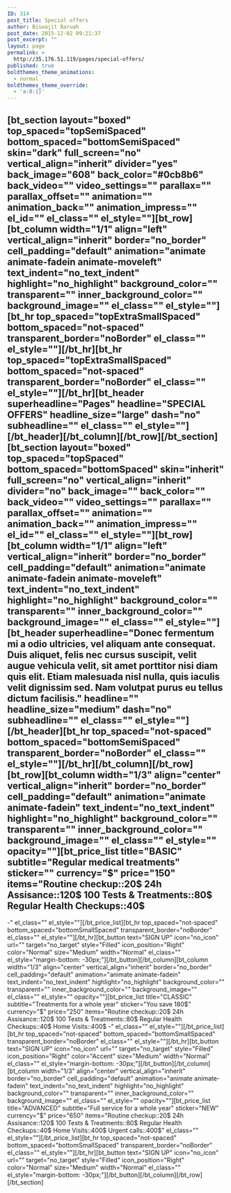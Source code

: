 ```yaml
---
ID: 314
post_title: Special offers
author: Biswajit Baruah
post_date: 2015-12-02 09:21:37
post_excerpt: ""
layout: page
permalink: >
  http://35.176.51.119/pages/special-offers/
published: true
boldthemes_theme_animations:
  - normal
boldthemes_theme_override:
  - 'a:0:{}'
---
```

[bt_section layout="boxed" top_spaced="topSemiSpaced" bottom_spaced="bottomSemiSpaced" skin="dark" full_screen="no" vertical_align="inherit" divider="yes" back_image="608" back_color="#0cb8b6" back_video="" video_settings="" parallax="" parallax_offset="" animation="" animation_back="" animation_impress="" el_id="" el_class="" el_style=""][bt_row][bt_column width="1/1" align="left" vertical_align="inherit" border="no_border" cell_padding="default" animation="animate animate-fadein animate-moveleft" text_indent="no_text_indent" highlight="no_highlight" background_color="" transparent="" inner_background_color="" background_image="" el_class="" el_style=""][bt_hr top_spaced="topExtraSmallSpaced" bottom_spaced="not-spaced" transparent_border="noBorder" el_class="" el_style=""][/bt_hr][bt_hr top_spaced="topExtraSmallSpaced" bottom_spaced="not-spaced" transparent_border="noBorder" el_class="" el_style=""][/bt_hr][bt_header superheadline="Pages" headline="SPECIAL OFFERS" headline_size="large" dash="no" subheadline="" el_class="" el_style=""][/bt_header][/bt_column][/bt_row][/bt_section][bt_section layout="boxed" top_spaced="topSpaced" bottom_spaced="bottomSpaced" skin="inherit" full_screen="no" vertical_align="inherit" divider="no" back_image="" back_color="" back_video="" video_settings="" parallax="" parallax_offset="" animation="" animation_back="" animation_impress="" el_id="" el_class="" el_style=""][bt_row][bt_column width="1/1" align="left" vertical_align="inherit" border="no_border" cell_padding="default" animation="animate animate-fadein animate-moveleft" text_indent="no_text_indent" highlight="no_highlight" background_color="" transparent="" inner_background_color="" background_image="" el_class="" el_style=""][bt_header superheadline="Donec fermentum mi a odio ultricies, vel aliquam ante consequat. Duis aliquet, felis nec cursus suscipit, velit augue vehicula velit, sit amet porttitor nisi diam quis elit. Etiam malesuada nisl nulla, quis iaculis velit dignissim sed. Nam volutpat purus eu tellus dictum facilisis." headline="" headline_size="medium" dash="no" subheadline="" el_class="" el_style=""][/bt_header][bt_hr top_spaced="not-spaced" bottom_spaced="bottomSemiSpaced" transparent_border="noBorder" el_class="" el_style=""][/bt_hr][/bt_column][/bt_row][bt_row][bt_column width="1/3" align="center" vertical_align="inherit" border="no_border" cell_padding="default" animation="animate animate-fadein" text_indent="no_text_indent" highlight="no_highlight" background_color="" transparent="" inner_background_color="" background_image="" el_class="" el_style="" opacity=""][bt_price_list title="BASIC" subtitle="Regular medical treatments" sticker="" currency="$" price="150" items="Routine checkup::20$
24h Assisance::120$
100 Tests &amp; Treatments::80$
Regular Health Checkups::40$
-
-" el_class="" el_style=""][/bt_price_list][bt_hr top_spaced="not-spaced" bottom_spaced="bottomSmallSpaced" transparent_border="noBorder" el_class="" el_style=""][/bt_hr][bt_button text="SIGN UP" icon="no_icon" url="" target="no_target" style="Filled" icon_position="Right" color="Normal" size="Medium" width="Normal" el_class="" el_style="margin-bottom: -30px;"][/bt_button][/bt_column][bt_column width="1/3" align="center" vertical_align="inherit" border="no_border" cell_padding="default" animation="animate animate-fadein" text_indent="no_text_indent" highlight="no_highlight" background_color="" transparent="" inner_background_color="" background_image="" el_class="" el_style="" opacity=""][bt_price_list title="CLASSIC" subtitle="Treatments for a whole year" sticker="You save 180$" currency="$" price="250" items="Routine checkup::20$
24h Assisance::120$
100 Tests &amp; Treatments::80$
Regular Health Checkups::40$
Home Visits::400$
-" el_class="" el_style=""][/bt_price_list][bt_hr top_spaced="not-spaced" bottom_spaced="bottomSmallSpaced" transparent_border="noBorder" el_class="" el_style=""][/bt_hr][bt_button text="SIGN UP" icon="no_icon" url="" target="no_target" style="Filled" icon_position="Right" color="Accent" size="Medium" width="Normal" el_class="" el_style="margin-bottom: -30px;"][/bt_button][/bt_column][bt_column width="1/3" align="center" vertical_align="inherit" border="no_border" cell_padding="default" animation="animate animate-fadein" text_indent="no_text_indent" highlight="no_highlight" background_color="" transparent="" inner_background_color="" background_image="" el_class="" el_style="" opacity=""][bt_price_list title="ADVANCED" subtitle="Full service for a whole year" sticker="NEW" currency="$" price="650" items="Routine checkup::20$
24h Assisance::120$
100 Tests &amp; Treatments::80$
Regular Health Checkups::40$
Home Visits::400$
Urgent calls::400$" el_class="" el_style=""][/bt_price_list][bt_hr top_spaced="not-spaced" bottom_spaced="bottomSmallSpaced" transparent_border="noBorder" el_class="" el_style=""][/bt_hr][bt_button text="SIGN UP" icon="no_icon" url="" target="no_target" style="Filled" icon_position="Right" color="Normal" size="Medium" width="Normal" el_class="" el_style="margin-bottom: -30px;"][/bt_button][/bt_column][/bt_row][/bt_section]
